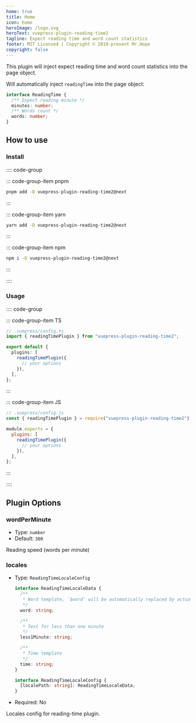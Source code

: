 ```yaml
---
home: true
title: Home
icon: home
heroImage: /logo.svg
heroText: vuepress-plugin-reading-time2
tagline: Expect reading time and word count statistics
footer: MIT Licensed | Copyright © 2019-present Mr.Hope
copyright: false
---
```


This plugin will inject expect reading time and word count statistics into the page object.

Will automatically inject `readingTime` into the page object:

```ts
interface ReadingTime {
  /** Expect reading minute */
  minutes: number;
  /** Words count */
  words: number;
}
```

## How to use

### Install

:::: code-group

::: code-group-item pnpm

```bash
pnpm add -D vuepress-plugin-reading-time2@next
```

:::

::: code-group-item yarn

```bash
yarn add -D vuepress-plugin-reading-time2@next
```

:::

::: code-group-item npm

```bash
npm i -D vuepress-plugin-reading-time2@next
```

:::

::::

### Usage

:::: code-group

::: code-group-item TS

```ts
// .vuepress/config.ts
import { readingTimePlugin } from "vuepress-plugin-reading-time2";

export default {
  plugins: [
    readingTimePlugin({
      // your options
    }),
  ],
};
```

:::

::: code-group-item JS

```js
// .vuepress/config.js
const { readingTimePlugin } = require("vuepress-plugin-reading-time2");

module.exports = {
  plugins: [
    readingTimePlugin({
      // your options
    }),
  ],
};
```

:::

::::

## Plugin Options

### wordPerMinute

- Type: `number`
- Default: `300`

Reading speed (words per minute)

### locales

- Type: `ReadingTimeLocaleConfig`

  ```ts
  interface ReadingTimeLocaleData {
    /**
     * Word template, `$word` will be automatically replaced by actual words
     */
    word: string;

    /**
     * Text for less than one minute
     */
    less1Minute: string;

    /**
     * Time template
     */
    time: string;
  }

  interface ReadingTimeLocaleConfig {
    [localePath: string]: ReadingTimeLocaleData;
  }
  ```

- Required: No

Locales config for reading-time plugin.
